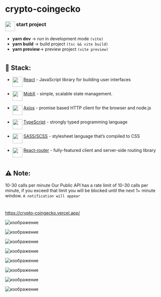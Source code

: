 # crypto-coingecko

### <img src="https://cdn.svgporn.com/logos/git-icon.svg" height="32" align="top"> start project
- **yarn dev** -> run in development mode `(vite)`
- **yarn build** -> build project `(tsc && vite build)`
- **yarn preview**-> preview project `(vite preview)`
#
## 🧱 Stack:

[react]: https://reactjs.org
[router]: https://reactrouter.com
[axios]: https://axios-http.com
[mobx]: https://mobx.js.org
[ts]: https://www.typescriptlang.org
[sass]: https://sass-lang.com

- <img src="https://cdn.svgporn.com/logos/react.svg" height="32" align="top"> [React][react] - JavaScript library for building user interfaces

- <img src="https://cdn.svgporn.com/logos/mobx.svg" height="32" align="top"> [MobX][mobx] - simple, scalable state management.


- <img src="https://axios-http.com/assets/favicon.ico" height="32" align="top"> [Axios][axios] - promise based HTTP client for the browser and node.js

- <img src="https://www.typescriptlang.org/favicon-32x32.png" height="32" align="top"> [TypeScript][ts] - strongly typed programming language

- <img src="https://cdn.svgporn.com/logos/sass.svg" height="32" align="top"> [SASS/SCSS][sass] - stylesheet language that’s compiled to CSS

- <img src="https://cdn.svgporn.com/logos/react-router.svg" height="32" align="top"> [React-router][router] - fully-featured client and server-side routing library
#

## :warning: Note:
10-30 calls per minute
Our Public API has a rate limit of 10-30 calls per minute, if you exceed that limit you will be blocked until the next 1+ minute window.
```A notification will appear```

#
https://crypto-coingecko.vercel.app/

![изображение](https://user-images.githubusercontent.com/48704701/232376483-e1665503-6c93-435e-826d-a90e30b2a43e.png)

![изображение](https://user-images.githubusercontent.com/48704701/232376526-786445ad-a8b0-4353-bf68-4c520f0967c9.png)

![изображение](https://user-images.githubusercontent.com/48704701/232376617-39f0b8e0-9966-492a-a5cc-af814102f82f.png)

![изображение](https://user-images.githubusercontent.com/48704701/232376650-d6e5b95b-0c8b-46e6-9a35-e337e523c094.png)

![изображение](https://user-images.githubusercontent.com/48704701/232376731-02b38ad9-36d3-43f8-b779-7b809a8b3a8e.png)

![изображение](https://user-images.githubusercontent.com/48704701/232376870-b0323d43-0bf9-4ae7-a584-c49b87cc4247.png)

![изображение](https://user-images.githubusercontent.com/48704701/232376978-fdae4ef1-39b5-4307-a935-8332bb46eb39.png)

![изображение](https://user-images.githubusercontent.com/48704701/232377789-e0e02a58-ba4f-48c6-9b03-cf10fd9162a7.png)
